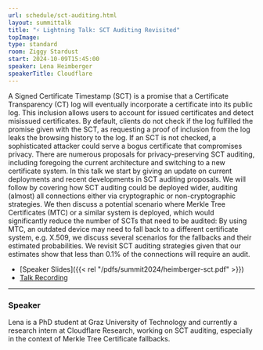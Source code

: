 ```yaml
---
url: schedule/sct-auditing.html
layout: summittalk
title: "⚡ Lightning Talk: SCT Auditing Revisited"
topImage:
type: standard
room: Ziggy Stardust
start: 2024-10-09T15:45:00
speaker: Lena Heimberger
speakerTitle: Cloudflare
---
```


<div class="font-google font-medium">

A Signed Certificate Timestamp (SCT) is a promise that a Certificate Transparency (CT) log will eventually incorporate a certificate into its public log. This inclusion allows users to account for issued certificates and detect misissued certificates. By default, clients do not check if the log fulfilled the promise given with the SCT, as requesting a proof of inclusion from the log leaks the browsing history to the log. If an SCT is not checked, a sophisticated attacker could serve a bogus certificate that compromises privacy. There are numerous proposals for privacy-preserving SCT auditing, including foregoing the current architecture and switching to a new certificate system. 
In this talk we start by giving an update on current deployments and recent developments in SCT auditing proposals. We will follow by covering how SCT auditing could be deployed wider, auditing (almost) all connections either via cryptographic or non-cryptographic strategies. We then discuss a potential scenario where Merkle Tree Certificates (MTC) or a similar system is deployed, which would significantly reduce the number of SCTs that need to be audited: By using MTC, an outdated device may need to fall back to a different certificate system, e.g. X.509, we discuss several scenarios for the fallbacks and their estimated probabilities. We revisit SCT auditing strategies given that our estimates show that less than 0.1% of the connections will require an audit. 

* [Speaker Slides]({{< rel "/pdfs/summit2024/heimberger-sct.pdf" >}})
* [Talk Recording](https://youtu.be/f8unMB2Qjho?si=72ClhykaYDHf0sND)

---

### Speaker

Lena is a PhD student at Graz University of Technology and currently a research intern at Cloudflare Research, working on SCT auditing, especially in the context of Merkle Tree Certificate fallbacks. 

</div>